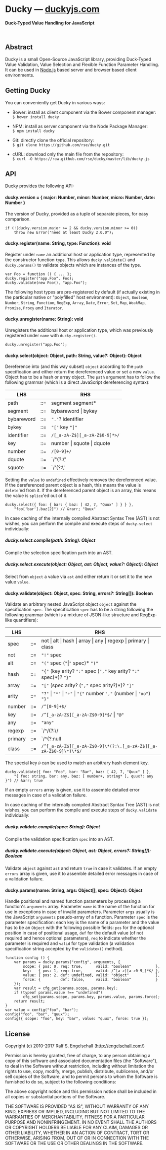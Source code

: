 
Ducky &mdash; [duckyjs.com](http://duckyjs.com/)
================================================

**Duck-Typed Value Handling for JavaScript**

<p/>
<img src="https://nodei.co/npm/ducky.png?downloads=true&stars=true" alt=""/>

<p/>
<img src="https://david-dm.org/rse/ducky.png" alt=""/>

Abstract
--------

Ducky is a small Open-Source JavaScript library, providing Duck-Typed
Value Validation, Value Selection and Flexible Function Parameter
Handling. It can be used in [Node.js](http://nodejs.org/) based server
and browser based client environments.

Getting Ducky
----------------

You can conveniently get Ducky in various ways:

- Bower: install as client component via the Bower component manager:<br/>
  `$ bower install ducky`

- NPM: install as server component via the Node Package Manager:<br/>
  `$ npm install ducky`

- Git: directly clone the official repository:<br/>
  `$ git clone https://github.com/rse/ducky.git`

- cURL: download only the main file from the repository:<br/>
  `$ curl -O https://raw.github.com/rse/ducky/master/lib/ducky.js`

API
---

Ducky provides the following API:

#### ducky.version = { major: Number, minor: Number, micro: Number, date: Number }

The version of Ducky, provided as a tuple of separate pieces, for easy comparison.

    if (!(ducky.version.major >= 2 && ducky.version.minor >= 0))
        throw new Error("need at least Ducky 2.0.0");

#### ducky.register(name: String, type: Function): void

Register under `name` an additional host or application type,
represented by the constructor function `type`. This allows
`ducky.validate()` and `ducky.params()` to validate objects
which are instances of the type.

    var Foo = function () { ... };
    ducky.register("app.Foo", Foo);
    ducky.validate(new Foo(), "app.Foo");

The following host types are pre-registered by default (if actually
existing in the particular native or "polyfilled" host environment):
`Object`, `Boolean`, `Number`, `String`, `Function`, `RegExp`, `Array`,
`Date`, `Error`, `Set`, `Map`, `WeakMap`, `Promise`, `Proxy` and
`Iterator`.

#### ducky.unregister(name: String): void

Unregisters the additional host or application type, which was previously
registered under `name` with `ducky.register()`.

    ducky.unregister("app.Foo");

#### ducky.select(object: Object, path: String, value?: Object): Object

Dereference into (and this way subset) `object` according to the
`path` specification and either return the dereferenced value or
set a new `value`. Object has to be a hash or array object. The
`path` argument has to follow the following grammar (which is a
direct JavaScript dereferencing syntax):

LHS          |     | RHS
------------ | --- | -----------------------------
path         | ::= | segment segment\*
segment      | ::= | bybareword &#124; bykey
bybareword   | ::= | `"."`? identifier
bykey        | ::= | `"["` key `"]"`
identifier   | ::= | `/[_a-zA-Z$][_a-zA-Z$0-9]*>/`
key          | ::= | number &#124; squote &#124; dquote
number       | ::= | `/[0-9]+/`
dquote       | ::= | `/"(?:\\"|.)*?"/`
squote       | ::= | `/'(?:\\'|.)*?'/`

Setting the `value` to `undefined` effectively removes the
dereferenced value. If the dereferenced parent object is a hash, this
means the value is `delete`'ed from it. If the dereferenced parent
object is an array, this means the value is `splice`'ed out of it.

    ducky.select({ foo: { bar: { baz: [ 42, 7, "Quux" ] } } },
        "foo['bar'].baz[2]") // &rarr; "Quux"

In case caching of the internally compiled Abstract Syntax Tree (AST)
is not wishes, you can perform the compile and execute steps
of `ducky.select` individually:

##### ducky.select.compile(path: String): Object

Compile the selection specification `path` into an AST.

##### ducky.select.execute(object: Object, ast: Object, value?: Object): Object

Select from `object` a value via `ast` and either return it or set it to the new value `value`.

#### ducky.validate(object: Object, spec: String, errors?: String[]): Boolean

Validate an arbitrary nested JavaScript object `object` against the
specification `spec`. The specification `spec` has to be a string
following the following grammar (which is a mixture of JSON-like
structure and RegExp-like quantifiers):

LHS          |     | RHS
------------ | --- | -----------------------------
spec         | ::= | not &#124; alt &#124; hash &#124; array &#124; any &#124; regexp &#124; primary &#124; class
not          | ::= | `"!"` spec
alt          | ::= | `"("` spec (`"`&#124;`"` spec)\* `")"`
hash         | ::= | `"{"` (key arity? `":"` spec (`","` key arity? `":"` spec)\*)? `"}"`
array        | ::= | `"["` (spec arity? (`","` spec arity?)\*)? `"]"`
arity        | ::= | `"?"` &#124; `"*"` &#124; `"+"` &#124; `"{"` number `","` (number &#124; `"oo"`) `"}"`
number       | ::= | `/^[0-9]+$/`
key          | ::= | `/^[_a-zA-Z$][_a-zA-Z$0-9]*$/` &#124; `"@"`
any          | ::= | `"any"`
regexp       | ::= | `/^\/(?:\\\/|.)*\/$/`
primary      | ::= | `/^(?:null|undefined|boolean|number|string|function|object)$/`
class        | ::= | `/^[_a-zA-Z$][_a-zA-Z$0-9]\*(?:\.[_a-zA-Z$][_a-zA-Z$0-9]\*)\*$/`

The special key `@` can be used to match an arbitrary hash element key.

    ducky.validate({ foo: "Foo", bar: "Bar", baz: [ 42, 7, "Quux" ] },
        "{ foo: string, bar: any, baz: [ number+, string* ], quux?: any }") // &arr; true

If an empty `errors` array is given, use it to assemble detailed error
messages in case of a validation failure.

In case caching of the internally compiled Abstract Syntax Tree (AST)
is not wishes, you can perform the compile and execute steps
of `ducky.validate` individually:

##### ducky.validate.compile(spec: String): Object

Compile the validation specification `spec` into an AST.

##### ducky.validate.execute(object: Object, ast: Object, errors?: String[]): Boolean

Validate `object` against `ast` and return `true` in case it validates.
If an empty `errors` array is given, use it to assemble detailed error
messages in case of a validation failure.

#### ducky.params(name: String, args: Object[], spec: Object): Object

Handle positional and named function parameters by processing a
function's `arguments` array. Parameter `name` is the name of the
function for use in exceptions in case of invalid parameters. Parameter
`args` usually is the JavaScript `arguments` pseudo-array of a function.
Parameter `spec` is the parameter specification: each key is the name
of a parameter and the value has to be an `Object` with the following
possible fields: `pos` for the optional position in case of positional
usage, `def` for the default value (of not required and hence optional
parameters), `req` to indicate whether the parameter is required and
`valid` for type validation (a validation specification string accepted
by the `validate>()` method).

    function config () {
        var params = ducky.params("config", arguments, {
            scope: { pos: 0, req: true,      valid: "boolean"           },
            key:   { pos: 1, req: true,      valid: /^[a-z][a-z0-9_]*$/ },
            value: { pos: 2, def: undefined, valid: "object"            },
            force: {         def: false,     valid: "boolean"           }
        });
        var result = cfg_get(params.scope, params.key);
        if (typeof params.value !== "undefined")
            cfg_set(params.scope, params.key, params.value, params.force);
        return result;
    }
    var value = config("foo", "bar");
    config("foo", "bar", "quux");
    config({ scope: "foo", key: "bar", value: "quux", force: true });

License
-------

Copyright (c) 2010-2017 Ralf S. Engelschall (http://engelschall.com/)

Permission is hereby granted, free of charge, to any person obtaining
a copy of this software and associated documentation files (the
"Software"), to deal in the Software without restriction, including
without limitation the rights to use, copy, modify, merge, publish,
distribute, sublicense, and/or sell copies of the Software, and to
permit persons to whom the Software is furnished to do so, subject to
the following conditions:

The above copyright notice and this permission notice shall be included
in all copies or substantial portions of the Software.

THE SOFTWARE IS PROVIDED "AS IS", WITHOUT WARRANTY OF ANY KIND,
EXPRESS OR IMPLIED, INCLUDING BUT NOT LIMITED TO THE WARRANTIES OF
MERCHANTABILITY, FITNESS FOR A PARTICULAR PURPOSE AND NONINFRINGEMENT.
IN NO EVENT SHALL THE AUTHORS OR COPYRIGHT HOLDERS BE LIABLE FOR ANY
CLAIM, DAMAGES OR OTHER LIABILITY, WHETHER IN AN ACTION OF CONTRACT,
TORT OR OTHERWISE, ARISING FROM, OUT OF OR IN CONNECTION WITH THE
SOFTWARE OR THE USE OR OTHER DEALINGS IN THE SOFTWARE.

